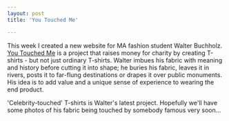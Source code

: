 ```yaml
---
layout: post
title: 'You Touched Me'

---
```


This week I created a new website for MA fashion student Walter Buchholz.  <a target="_blank" title="You Touched Me" href="http://www.youtouchedme.com">You Touched Me</a> is a project that raises money for charity by creating T-shirts - but not just ordinary T-shirts. Walter imbues his fabric with meaning and history before cutting it into shape; he buries his fabric, leaves it in rivers, posts it to far-flung destinations or drapes it over public monuments. His idea is to add value and a unique sense of experience to wearing the end product.

'Celebrity-touched' T-shirts is Walter's latest project. Hopefully we'll have some photos of his fabric being touched by somebody famous very soon...

